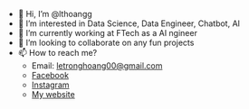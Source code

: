 - 👋 Hi, I’m @lthoangg
- 👀 I’m interested in Data Science, Data Engineer, Chatbot, AI
- 🌱 I’m currently working at FTech as a AI ngineer
- 💞️ I’m looking to collaborate on any fun projects
- 📫 How to reach me?
  + Email: letronghoang00@gmail.com
  + [Facebook](https://www.facebook.com/lthoangg)
  + [Instagram](https://www.instagram.com/lthoangg)
  + [My website](https://www.lthoangg.tk)

<!---
lthoangg/lthoangg is a ✨ special ✨ repository because its `README.md` (this file) appears on your GitHub profile.
You can click the Preview link to take a look at your changes.
--->
